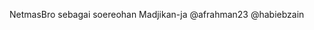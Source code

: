NetmasBro sebagai soereohan Madjikan-ja @afrahman23 @habiebzain

<!---
netmasbro/netmasbro is a ✨ special ✨ repository because its `README.md` (this file) appears on your GitHub profile.
You can click the Preview link to take a look at your changes.
--->
